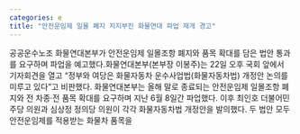 ```yaml
---
categories: e
title: "안전운임제 일몰 폐지 지지부진 화물연대 파업 재개 경고"
---
```

공공운수노조 화물연대본부가 안전운임제 일몰조항 폐지와 품목 확대를 담은 법안 통과를 요구하며 파업을 예고했다.화물연대본부(본부장 이봉주)는 22일 오후 국회 앞에서 기자회견을 열고 “정부와 여당은 화물자동차 운수사업법(화물자동차법) 개정안 논의를 미루고 있다”고 비판했다. 화물연대본부는 올해 말로 종료되는 안전운임제 일몰조항 폐지와 전 차종·전 품목 확대를 요구하며 지난 6월 8일간 파업했다. 이후 최인호 더불어민주당 의원과 심상정 정의당 의원이 각각 화물자동차법 개정안을 발의했다. 두 법안 모두 안전운임제를 적용받는 화물차 품목을